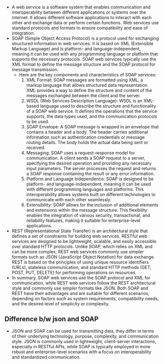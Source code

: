 - A web service is a software system that enables communication and interoperability between different applications or systems over the internet. It allows different software applications to interact with each other and exchange data or perform certain functions. Web services use standard protocols and formats to ensure compatibility and ease of integration.
- SOAP (Simple Object Access Protocol) is a protocol used for exchanging structured information in web services. It is based on XML (Extensible Markup Language) and is platform- and language-independent, meaning it can be used with any programming language or platform that supports the necessary protocols. SOAP web services typically use the XML format to define the message structure and the SOAP protocol for message transmission.
	- Here are the key components and characteristics of SOAP services:
		1. XML Format: SOAP messages are formatted using XML, a markup language that allows structured data representation. XML provides a way to define the structure and content of the messages exchanged between the client and the server. 
		2. WSDL (Web Services Description Language): WSDL is an XML-based language used to describe the structure and functionality of a SOAP web service. It defines the operations that the service supports, the data types used, and the communication protocols to be used.    
		3. SOAP Envelope: A SOAP message is wrapped in an envelope that contains a header and a body. The header carries additional information such as authentication credentials or message routing details. The body holds the actual data being sent or received.   
		4. Messaging: SOAP uses a request-response model for communication. A client sends a SOAP request to a server, specifying the desired operation and providing any necessary input parameters. The server processes the request and returns a SOAP response containing the result or any error information.   
		5. Platform and Language Independence: SOAP is designed to be platform- and language-independent, meaning it can be used with different programming languages and platforms. This interoperability allows systems built on different technologies to communicate with each other seamlessly.  
		6. Extensibility: SOAP allows for the inclusion of additional elements and extensions within the message structure. This flexibility enables the integration of various security, transactional, and reliability features, making it suitable for enterprise-level applications.
- REST (Representational State Transfer) is an architectural style that defines a set of constraints for building web services. RESTful web services are designed to be lightweight, scalable, and easily accessible over standard HTTP protocols. Unlike SOAP, which relies on XML and can be more complex, REST web services commonly use simpler formats such as JSON (JavaScript Object Notation) for data exchange. REST is based on the principles of using unique resource identifiers (URLs), stateless communication, and standard HTTP methods (GET, POST, PUT, DELETE) for performing operations on resources.
- In summary, SOAP web services use the SOAP protocol and XML for communication, while REST web services follow the REST architectural style and commonly use simpler formats like JSON. Both SOAP and REST have their advantages and are suitable for different scenarios, depending on factors such as system requirements, compatibility needs, and the desired level of simplicity or complexity.
## Difference b/w json and SOAP
- JSON and SOAP can be used for transmitting data, they differ in terms of their underlying technology, purpose, complexity, and communication style. JSON is commonly used in lightweight, client-server interactions, especially in RESTful APIs, while SOAP is typically employed in more robust and enterprise-level scenarios with a focus on interoperability and standardized communication.